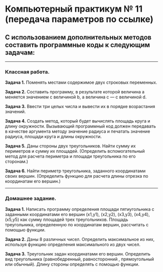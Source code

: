 # Компьютерный практикум № 11 (передача параметров по ссылке)
 ## С использованием дополнительных методов составить программные коды к следующим задачам:
---
### Классная работа.

**Задача 1.** Поменять местами содержимое двух строковых переменных.

**Задача 2.** Составить программу, в результате которой величина а меняется значением с величиной b, а величина c — с величиной d.

**Задача 3.** Ввести три целых числа и вывести их в порядке возрастания значений.

**Задача 4.** Создать метод, который будет вычислять площадь круга и длину окружности. Вызывающий программный код должен передавать в качестве аргумента методу значение радиуса и печатать значение радиуса, площади круга и длины окружности.

**Задача 5.** Даны стороны двух треугольников. Найти сумму их периметров и сумму их площадей. (Определить вспомогательный метод для расчета периметра и площади треугольника по его сторонам.)

**Задача 6.** Найти периметр треугольника, заданного координатами своих вершин. (Определить функцию для расчета длины отрезка по координатам его вершин.)
___
### Домашнее задание.
**Задача 1.** Написать программу определения площади пятиугольника с заданными координатами его вершин (x1,y1), (x2,y2), (x3,y3), (x4,y4), (x5,y5) как сумму площадей трех треугольников. Площадь треугольника, определенную по координатам вершин, рассчитать с помощью функции.

**Задача 2.** Даны 8 различных чисел. Определить максимальное из них, используя функцию определения максимального из двух чисел.

**Задача 3.** Треугольник задан координатами его вершин. Определить вид треугольника (равнобедренный, равносторонний , прямоугольный или обычный). Длину стороны определять с помощью функции.
